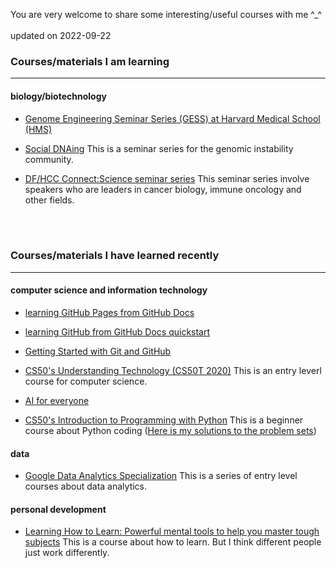 You are very welcome to share some interesting/useful courses with me ^_^
 <br>
  <br>
updated on 2022-09-22
    <br>
### Courses/materials I am learning
---

#### biology/biotechnology

- [Genome Engineering Seminar Series (GESS) at Harvard Medical School (HMS)](https://gess.hms.harvard.edu/)

- [Social DNAing](https://www.cancer.columbia.edu/research/programs/cancer-genomics-and-epigenomics/social-dnaing)
This is a seminar series for the genomic instability community.

- [DF/HCC Connect:Science seminar series](https://www.dfhcc.harvard.edu/events/dfhcc-connecting-the-scientific-community-seminar-series/)
This seminar series involve speakers who are leaders in cancer biology, immune oncology and other fields.



 <br>
  <br>

### Courses/materials I have learned recently
---

#### computer science and information technology

- [learning GitHub Pages from GitHub Docs](https://docs.github.com/en/pages)

- [learning GitHub from GitHub Docs quickstart](https://docs.github.com/en/get-started/quickstart)

- [Getting Started with Git and GitHub](https://coursera.org/share/15113bc5f0031ad907579ed1a8a75e8b)

- [CS50's Understanding Technology (CS50T 2020)](https://www.edx.org/course/cs50s-understanding-technology?index=product&queryID=7865f65508a1e4a2f623d9953c3f17f7&position=9)
This is an entry leverl course for computer science.

- [AI for everyone](https://coursera.org/share/7adaf26537df6cd1219a57cb688fe4fd)

- [CS50's Introduction to Programming with Python](https://cs50.harvard.edu/certificates/8634fc8c-0552-40f1-bd21-07d3780b4c6c)
This is a beginner course about Python coding ([Here is my solutions to the problem sets](https://github.com/MinyanLi/CS50P))


#### data

- [Google Data Analytics Specialization](https://coursera.org/share/f7d3c7133483120646ada6e7831b3b2e)
This is a series of entry level courses about data analytics.


#### personal development

- [Learning How to Learn: Powerful mental tools to help you master tough subjects](https://coursera.org/share/a35c35ab24cc5e9dce0c932acda16129)
This is a course about how to learn. But I think different people just work differently.














